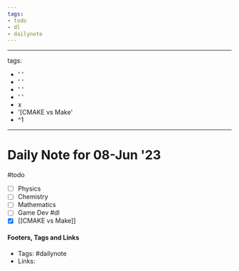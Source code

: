 ```yaml
---
tags:
- todo
- dl
- dailynote
---
```


---
tags:
- ' '
- ' '
- ' '
- ' '
- x
- '[CMAKE vs Make'
- ^1
---


# Daily Note for 08-Jun '23
#todo
- [ ] Physics
- [ ] Chemistry
- [ ] Mathematics
- [ ] Game Dev
#dl 
- [x] [[CMAKE vs Make]]

#### Footers, Tags and Links
- Tags: #dailynote 
- Links: 

[^1]: